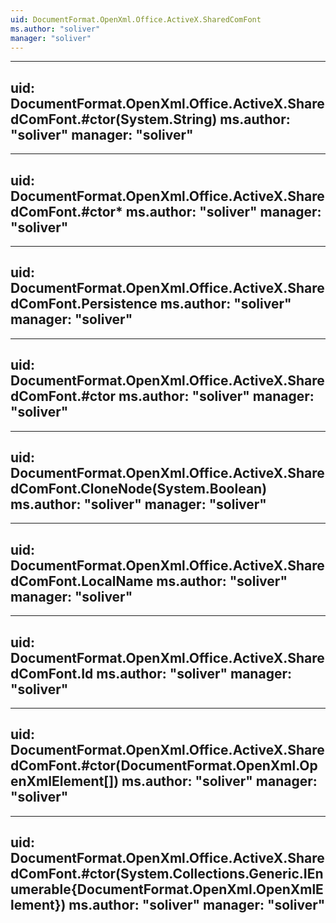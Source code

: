 ```yaml
---
uid: DocumentFormat.OpenXml.Office.ActiveX.SharedComFont
ms.author: "soliver"
manager: "soliver"
---
```


---
uid: DocumentFormat.OpenXml.Office.ActiveX.SharedComFont.#ctor(System.String)
ms.author: "soliver"
manager: "soliver"
---

---
uid: DocumentFormat.OpenXml.Office.ActiveX.SharedComFont.#ctor*
ms.author: "soliver"
manager: "soliver"
---

---
uid: DocumentFormat.OpenXml.Office.ActiveX.SharedComFont.Persistence
ms.author: "soliver"
manager: "soliver"
---

---
uid: DocumentFormat.OpenXml.Office.ActiveX.SharedComFont.#ctor
ms.author: "soliver"
manager: "soliver"
---

---
uid: DocumentFormat.OpenXml.Office.ActiveX.SharedComFont.CloneNode(System.Boolean)
ms.author: "soliver"
manager: "soliver"
---

---
uid: DocumentFormat.OpenXml.Office.ActiveX.SharedComFont.LocalName
ms.author: "soliver"
manager: "soliver"
---

---
uid: DocumentFormat.OpenXml.Office.ActiveX.SharedComFont.Id
ms.author: "soliver"
manager: "soliver"
---

---
uid: DocumentFormat.OpenXml.Office.ActiveX.SharedComFont.#ctor(DocumentFormat.OpenXml.OpenXmlElement[])
ms.author: "soliver"
manager: "soliver"
---

---
uid: DocumentFormat.OpenXml.Office.ActiveX.SharedComFont.#ctor(System.Collections.Generic.IEnumerable{DocumentFormat.OpenXml.OpenXmlElement})
ms.author: "soliver"
manager: "soliver"
---
